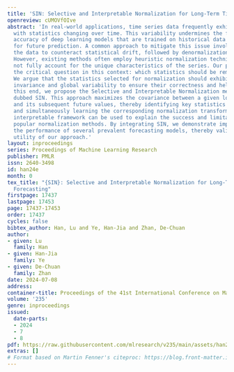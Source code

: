 ```yaml
---
title: 'SIN: Selective and Interpretable Normalization for Long-Term Time Series Forecasting'
openreview: cUMOVfOIve
abstract: 'In real-world applications, time series data frequently exhibit non-stationarity,
  with statistics changing over time. This variability undermines the forecasting
  accuracy of deep learning models that are trained on historical data but deployed
  for future prediction. A common approach to mitigate this issue involves normalizing
  the data to counteract statistical drift, followed by denormalization on the prediction.
  However, existing methods often employ heuristic normalization techniques that do
  not fully account for the unique characteristics of the series. Our paper addresses
  the critical question in this context: which statistics should be removed and restored?
  We argue that the statistics selected for normalization should exhibit both local
  invariance and global variability to ensure their correctness and helpfulness. To
  this end, we propose the Selective and Interpretable Normalization methodology,
  dubbed SIN. This approach maximizes the covariance between a given look-back window
  and its subsequent future values, thereby identifying key statistics for normalization
  and simultaneously learning the corresponding normalization transformations. The
  interpretable framework can be used to explain the success and limitations of some
  popular normalization methods. By integrating SIN, we demonstrate improvements in
  the performance of several prevalent forecasting models, thereby validating the
  utility of our approach.'
layout: inproceedings
series: Proceedings of Machine Learning Research
publisher: PMLR
issn: 2640-3498
id: han24e
month: 0
tex_title: "{SIN}: Selective and Interpretable Normalization for Long-Term Time Series
  Forecasting"
firstpage: 17437
lastpage: 17453
page: 17437-17453
order: 17437
cycles: false
bibtex_author: Han, Lu and Ye, Han-Jia and Zhan, De-Chuan
author:
- given: Lu
  family: Han
- given: Han-Jia
  family: Ye
- given: De-Chuan
  family: Zhan
date: 2024-07-08
address:
container-title: Proceedings of the 41st International Conference on Machine Learning
volume: '235'
genre: inproceedings
issued:
  date-parts:
  - 2024
  - 7
  - 8
pdf: https://raw.githubusercontent.com/mlresearch/v235/main/assets/han24e/han24e.pdf
extras: []
# Format based on Martin Fenner's citeproc: https://blog.front-matter.io/posts/citeproc-yaml-for-bibliographies/
---
```

